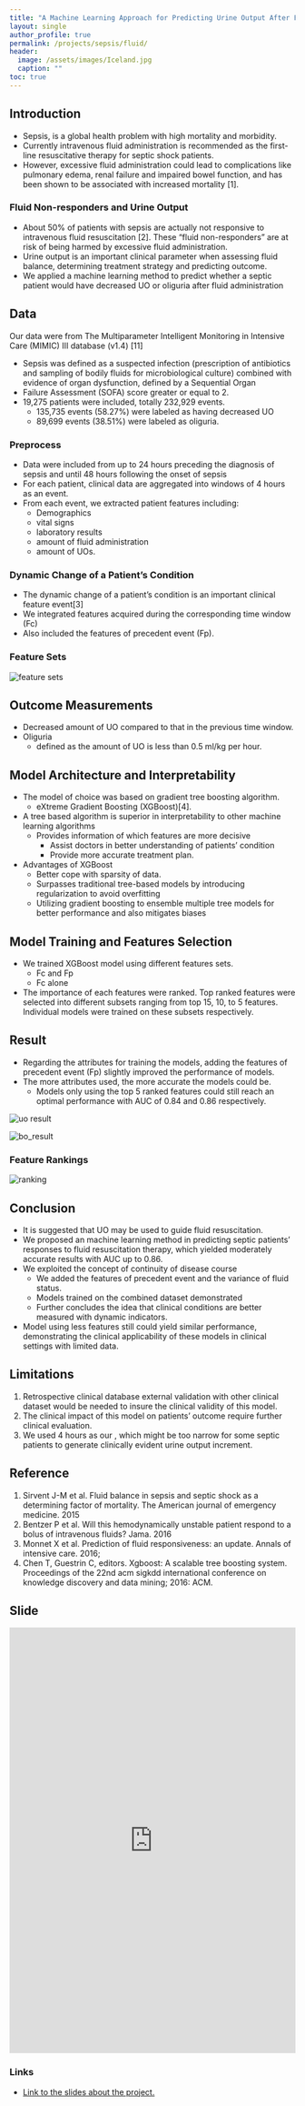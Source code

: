 ```yaml
---
title: "A Machine Learning Approach for Predicting Urine Output After Fluid Administration"
layout: single
author_profile: true
permalink: /projects/sepsis/fluid/
header:
  image: /assets/images/Iceland.jpg
  caption: ""
toc: true
---
```

## Introduction
- Sepsis, is a global health problem with high mortality and morbidity. 
- Currently intravenous fluid administration is recommended as the first-line resuscitative therapy for septic shock patients. 
- However, excessive fluid administration could lead to complications like pulmonary edema, renal failure and impaired bowel function, and has been shown to be associated with increased mortality [1].

### Fluid Non-responders and Urine Output
- About 50% of patients with sepsis are actually not responsive to intravenous fluid resuscitation [2]. These “fluid non-responders” are at risk of being harmed by excessive fluid administration.
- Urine output is an important clinical parameter when assessing fluid balance, determining treatment strategy and predicting outcome. 
- We applied a machine learning method to predict whether a septic patient would have decreased UO or oliguria after fluid administration

## Data
Our data were from The Multiparameter Intelligent Monitoring in Intensive Care (MIMIC) III database (v1.4) [11]
- Sepsis was defined as a suspected infection (prescription of antibiotics and sampling of bodily fluids for microbiological culture) combined with evidence of organ dysfunction, defined by a Sequential Organ 
- Failure Assessment (SOFA) score greater or equal to 2.
- 19,275 patients were included, totally 232,929 events. 
  - 135,735 events (58.27%) were labeled as having decreased UO
  - 89,699 events (38.51%) were labeled as oliguria.

### Preprocess
- Data were included from up to 24 hours preceding the diagnosis of sepsis and until 48 hours following the onset of sepsis
- For each patient, clinical data are aggregated into windows of 4 hours as an event.
- From each event, we extracted patient features including:
  - Demographics
  - vital signs
  - laboratory results
  - amount of fluid administration
  - amount of UOs. 

### Dynamic Change of a Patient’s Condition
- The dynamic change of a patient’s condition is an important clinical feature event[3]
- We integrated features acquired during the corresponding time window (Fc)
- Also included the features of precedent event (Fp). 

### Feature Sets
![feature sets](/assets/images/sepsis/features.png)

## Outcome Measurements
- Decreased amount of UO compared to that in the previous time window. 
- Oliguria
  - defined as the amount of UO is less than 0.5 ml/kg per hour.

## Model Architecture and Interpretability
- The model of choice was based on gradient tree boosting algorithm.
  - eXtreme Gradient Boosting (XGBoost)[4].
- A tree based algorithm is superior in interpretability to other machine learning algorithms
  - Provides information of which features are more decisive
    - Assist doctors in better understanding of patients’ condition
    - Provide more accurate treatment plan. 
- Advantages of XGBoost
  - Better cope with sparsity of data. 
  - Surpasses traditional tree-based models by introducing regularization to avoid overfitting
  - Utilizing gradient boosting to ensemble multiple tree models for better performance and also mitigates biases

## Model Training and Features Selection
- We trained XGBoost model using different features sets.
  - Fc and Fp
  - Fc alone
- The importance of each features were ranked.
Top ranked features were selected into different subsets ranging from top 15, 10, to 5 features. Individual models were trained on these subsets respectively.

## Result
- Regarding the attributes for training the models, adding the features of precedent event (Fp) slightly improved the performance of models. 
- The more attributes used, the more accurate the models could be.
  - Models only using the top 5 ranked features could still reach an optimal performance with AUC of 0.84 and 0.86 respectively.

![uo result](/assets/images/sepsis/result_uo.png)

![bo_result](/assets/images/sepsis/result_bo.png)

### Feature Rankings
![ranking](/assets/images/sepsis/ranking.png)

## Conclusion
- It is suggested that UO may be used to guide fluid resuscitation.
- We proposed an machine learning method in predicting septic patients’ responses to fluid resuscitation therapy, which yielded moderately accurate results with AUC up to 0.86. 
- We exploited the concept of continuity of disease course
  - We added the features of precedent event and the variance of fluid status. 
  - Models trained on the combined dataset demonstrated 
  - Further concludes the idea that clinical conditions are better measured with dynamic indicators.
- Model using less features still could yield similar performance, demonstrating the clinical applicability of these models in clinical settings with limited data.

## Limitations
1. Retrospective clinical database
external validation with other clinical dataset would be needed to insure the clinical validity of this model.
2. The clinical impact of this model on patients’ outcome require further clinical evaluation.
3. We used 4 hours as our , which might be too narrow for some septic patients to generate clinically evident urine output increment.

## Reference
1. Sirvent J-M et al. Fluid balance in sepsis and septic shock as a determining factor of mortality. The American journal of emergency medicine. 2015
2. Bentzer P et al. Will this hemodynamically unstable patient respond to a bolus of intravenous fluids? Jama. 2016
3. Monnet X et al. Prediction of fluid responsiveness: an update. Annals of intensive care. 2016;
4. Chen T, Guestrin C, editors. Xgboost: A scalable tree boosting system. Proceedings of the 22nd acm sigkdd international conference on knowledge discovery and data mining; 2016: ACM.


## Slide

<style>
.responsive-wrap iframe{ max-width: 100%;}
</style>
<div class="responsive-wrap">
<!-- this is the embed code provided by Google -->
  <iframe src="https://docs.google.com/presentation/d/e/2PACX-1vT9_UWWfsmO5d85xt2zlj_G_0FW2IQ-MtKvTTi-_Jgf0NOxy6T3jTFbYAhmweak_AK4pEYZhGSqQ6sf/embed?start=false&loop=false&delayms=3000" frameborder="0" width="1280" height="749" allowfullscreen="true" mozallowfullscreen="true" webkitallowfullscreen="true"></iframe>
<!-- Google embed ends -->
</div>

### Links
- [Link to the slides about the project.](https://docs.google.com/presentation/d/1qA-_bxv17Pg7QewqsE0j3yZjosC6tx63Jm4xko1ksPE/edit?usp=sharing)